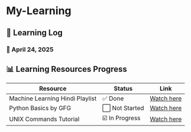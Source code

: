 # My-Learning

## 📘 Learning Log

### 📅 April 24, 2025

## 📊 Learning Resources Progress

| Resource | Status | Link |
|---------|--------|------|
| Machine Learning Hindi Playlist | ✅ Done | [Watch here](https://youtube.com/playlist?list=PLKnIA16_Rmvbr7zKYQuBfsVkjoLcJgxHH&si=rjqH1lcYjAVJEfaN) |
| Python Basics by GFG | ⬜ Not Started | [Watch here](#) |
| UNIX Commands Tutorial | ☑️ In Progress | [Watch here](#) |
